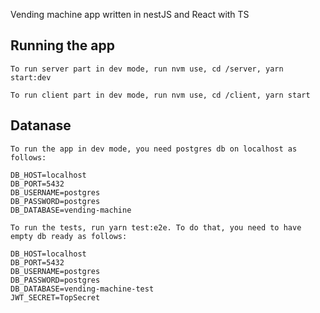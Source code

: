 Vending machine app written in nestJS and React with TS

## Running the app
```
To run server part in dev mode, run nvm use, cd /server, yarn start:dev

To run client part in dev mode, run nvm use, cd /client, yarn start
```

## Datanase
```
To run the app in dev mode, you need postgres db on localhost as follows:

DB_HOST=localhost
DB_PORT=5432
DB_USERNAME=postgres
DB_PASSWORD=postgres
DB_DATABASE=vending-machine

To run the tests, run yarn test:e2e. To do that, you need to have empty db ready as follows:

DB_HOST=localhost
DB_PORT=5432
DB_USERNAME=postgres
DB_PASSWORD=postgres
DB_DATABASE=vending-machine-test
JWT_SECRET=TopSecret
```

